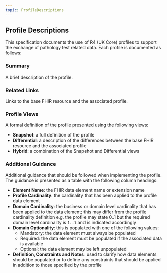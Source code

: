 ```yaml
---
topic: ProfileDescriptions
---
```

## Profile Descriptions
This specification documents the use of R4 (UK Core) profiles to support the exchange of pathology test related data. Each profile is documented as follows:

### Summary
A brief description of the profile.

### Related Links
Links to the base FHIR resource and the associated profile.

### Profile Views
A formal definition of the profile presented using the following views:

* **Snapshot**: a full definition of the profile
* **Differential**: a description of the differences between the base FHIR resource and the associated profile
* **Hybrid**: a combination of the Snapshot and Differential views

### Additional Guidance
Additional guidance that should be followed when implementing the profile. The guidance is presented as a table with the following column headings:

* **Element Name**: the FHIR data element name or extension name
* **Profile Cardinality**: the cardinality that has been applied to the profile data element
* **Domain Cardinality**: the business or domain level cardinality that has been applied to the data element; this may differ from the profile cardinality definition e.g. the profile may state 0..1 but the required domain level cardinality is `1..1` and is indicated accordingly
* **Domain Optionality**: this is populated with one of the following values:
  * Mandatory: the data element must always be populated
  * Required: the data element must be populated if the associated data is available
  * Optional: the data element may be left unpopulated
* **Definition, Constraints and Notes**: used to clarify how data elements should be populated or to define any constraints that should be applied in addition to those specified by the profile